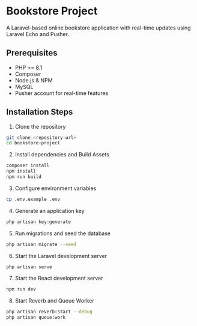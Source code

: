 # Bookstore Project

A Laravel-based online bookstore application with real-time updates using Laravel Echo and Pusher.

## Prerequisites

-   PHP >= 8.1
-   Composer
-   Node.js & NPM
-   MySQL
-   Pusher account for real-time features

## Installation Steps

1. Clone the repository

```bash
git clone <repository-url>
cd bookstore-project
```

2. Install dependencies and Build Assets

```bash
composer install
npm install
npm run build
```

3. Configure environment variables

```bash
cp .env.example .env
```

4. Generate an application key

```bash
php artisan key:generate
```

5. Run migrations and seed the database

```bash
php artisan migrate --seed
```

6. Start the Laravel development server

```bash
php artisan serve
```

7. Start the React development server

```bash
npm run dev
```

8. Start Reverb and Queue Worker

```bash
php artisan reverb:start --debug
php artisan queue:work
```
